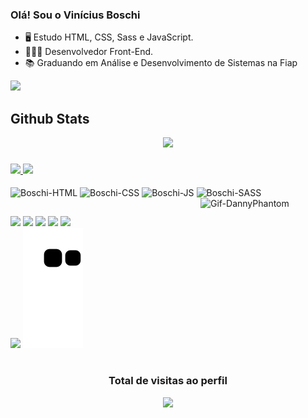 ### Olá! Sou o Vinícius Boschi

- 🖥️ Estudo HTML, CSS, Sass e JavaScript.
- 👨🏻‍💻 Desenvolvedor Front-End.
- 📚 Graduando em Análise e Desenvolvimento de Sistemas na Fiap
<img width="800rem" src="https://c.tenor.com/s6eHxBGHvlIAAAAC/animation-cartoons.gif">

<h2> Github Stats </h2>

<div align="center">
    <img  src="https://github-readme-streak-stats.herokuapp.com?user=Vinicius-Boschi&theme=radical&hide_border=true&date_format=M%20j%5B%2C%20Y%5D">
</div>

###

<div>
  <a href="https://github.com/Vinicius-Boschi">
    <img height="180em" src="https://github-readme-stats.vercel.app/api?username=Vinicius-Boschi&show_icons=true&theme=dracula&include_all_commits=true&count_private=true">
    <img height="180em" src="https://github-readme-stats.vercel.app/api/top-langs/?username=Vinicius-Boschi&layout=compact&langs_count=16&theme=dracula">
  </a>
</div>
  
<div style="display: inline_block"><br>
  <img align="center" alt="Boschi-HTML" height="30" width="40" src="https://cdn.jsdelivr.net/gh/devicons/devicon/icons/html5/html5-plain-wordmark.svg">  
  <img align="center" alt="Boschi-CSS" height="30" width="40" src="https://cdn.jsdelivr.net/gh/devicons/devicon/icons/css3/css3-plain-wordmark.svg">  
  <img align="center" alt="Boschi-JS" height="30" width="40" src="https://cdn.jsdelivr.net/gh/devicons/devicon/icons/javascript/javascript-plain.svg">
  <img align="center" alt="Boschi-SASS" height="30" width="40" src="https://cdn.jsdelivr.net/gh/devicons/devicon/icons/sass/sass-original.svg">
  <img align="right" alt="Gif-DannyPhantom" height="auto" width="200" src="https://images-wixmp-ed30a86b8c4ca887773594c2.wixmp.com/f/f96fa9ef-d7d0-4fa5-b3c8-a458e12dd84d/ddqelt5-4bd7e956-1884-43b1-9488-3532f3892788.gif?token=eyJ0eXAiOiJKV1QiLCJhbGciOiJIUzI1NiJ9.eyJzdWIiOiJ1cm46YXBwOjdlMGQxODg5ODIyNjQzNzNhNWYwZDQxNWVhMGQyNmUwIiwiaXNzIjoidXJuOmFwcDo3ZTBkMTg4OTgyMjY0MzczYTVmMGQ0MTVlYTBkMjZlMCIsIm9iaiI6W1t7InBhdGgiOiJcL2ZcL2Y5NmZhOWVmLWQ3ZDAtNGZhNS1iM2M4LWE0NThlMTJkZDg0ZFwvZGRxZWx0NS00YmQ3ZTk1Ni0xODg0LTQzYjEtOTQ4OC0zNTMyZjM4OTI3ODguZ2lmIn1dXSwiYXVkIjpbInVybjpzZXJ2aWNlOmZpbGUuZG93bmxvYWQiXX0.x4kuLs9TWRpFVrAvDjU5pwTxD3tKX7f08taHHx3ny5Y"
</div>

##
  
<div>
  <a href="mailto:vinicius.yg@gmail.com"><img src="https://img.shields.io/badge/Gmail-D14836?style=for-the-badge&logo=gmail&logoColor=white"></a>
  <a href="https://www.linkedin.com/in/viniciusboschi/"><img src="https://img.shields.io/badge/LinkedIn-0077B5?style=for-the-badge&logo=linkedin&logoColor=white"></a>
  <a href="https://www.instagram.com/vinicius_boschi/?hl=pt-br"><img src="https://img.shields.io/badge/Instagram-E4405F?style=for-the-badge&logo=instagram&logoColor=white"></a>
  <a href="https://codepen.io/vinicius-simoes"><img src="https://img.shields.io/badge/CodePen-100000?style=for-the-badge&logo=codepen&logoColor=white"></a>
  <a href="https://portfolioviniciusboschi.netlify.app/"><img src="https://img.shields.io/badge/Portfolio-00B2FF?style=for-the-badge&logo=portfolio&logoColor=white"></a>
</div>

  <div>
    <img src="https://activity-graph.herokuapp.com/graph?username=Vinicius-Boschi&theme=redical">
    <img src="https://github.com/Vinicius-Boschi/Vinicius-Boschi/blob/output/github-contribution-grid-snake.svg">
  </div>
  
#
  <div align="center">
    <h3> Total de visitas ao perfil </h3>
    <img src="https://profile-counter.glitch.me/Vinicius-Boschi/count.svg"
  </div>
